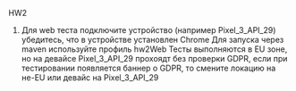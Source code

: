 HW2
1. Для web теста подключите устройство (например Pixel_3_API_29) убедитесь, что в устройстве установлен Chrome
   Для запуска через maven используйте профиль hw2Web
   Тесты выполняются в EU зоне, но на девайсе Pixel_3_API_29 прохоядт без проверки GDPR, если при тестировании 
появляется баннер о GDPR, то смените локацию на не-EU или девайс на Pixel_3_API_29